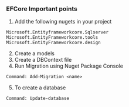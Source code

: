 ### EFCore Important points

1. Add the following nugets in your project
~~~
Microsoft.Entityframeworkcore.Sqlserver
Microsoft.EntityFrameworkcore.tools
Microsoft.EntityFrameworkcore.design
~~~

2. Create a models
3. Create a DBContext file
4. Run Migration using Nuget Package Console
~~~
Command: Add-Migration <name>
~~~
5. To create a database
~~~
Command: Update-database
~~~

